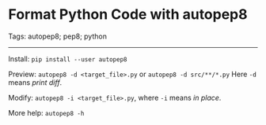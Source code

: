 # Format Python Code with autopep8
Tags: autopep8; pep8; python

------

Install: `pip install --user autopep8`

Preview: `autopep8 -d <target_file>.py` or `autopep8 -d src/**/*.py`
Here `-d` means *print diff*.

Modify: `autopep8 -i <target_file>.py`, where `-i` means *in place*.

More help: `autopep8 -h`
